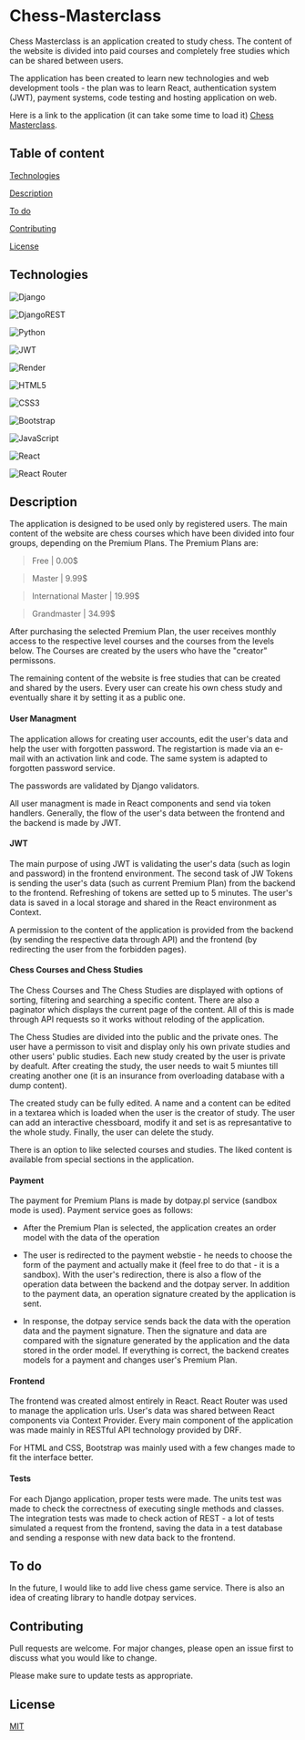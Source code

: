 # Chess-Masterclass

Chess Masterclass is an application created to study chess. The content of the website is divided into paid courses and completely free studies which can be shared between users.


The application has been created to learn new technologies and web development tools - the plan was to learn React, authentication system (JWT), payment systems, code testing and hosting application on web. 

Here is a link to the application (it can take some time to load it) [Chess Masterclass](https://chess-masterclass.onrender.com).


## Table of content

[Technologies](#technologies)

[Description](#description)

[To do](#to-do)

[Contributing](#contributing)

[License](#license)

## Technologies

![Django](https://img.shields.io/badge/django-%23092E20.svg?style=for-the-badge&logo=django&logoColor=white)

![DjangoREST](https://img.shields.io/badge/DJANGO-REST-ff1709?style=for-the-badge&logo=django&logoColor=white&color=ff1709&labelColor=gray)

![Python](https://img.shields.io/badge/python-3670A0?style=for-the-badge&logo=python&logoColor=ffdd54)

![JWT](https://img.shields.io/badge/JWT-black?style=for-the-badge&logo=JSON%20web%20tokens)

![Render](https://img.shields.io/badge/Render-%46E3B7.svg?style=for-the-badge&logo=render&logoColor=white)

![HTML5](https://img.shields.io/badge/html5-%23E34F26.svg?style=for-the-badge&logo=html5&logoColor=white)

![CSS3](https://img.shields.io/badge/css3-%231572B6.svg?style=for-the-badge&logo=css3&logoColor=white)

![Bootstrap](https://img.shields.io/badge/bootstrap-%23563D7C.svg?style=for-the-badge&logo=bootstrap&logoColor=white)

![JavaScript](https://img.shields.io/badge/javascript-%23323330.svg?style=for-the-badge&logo=javascript&logoColor=%23F7DF1E)

![React](https://img.shields.io/badge/react-%2320232a.svg?style=for-the-badge&logo=react&logoColor=%2361DAFB)

![React Router](https://img.shields.io/badge/React_Router-CA4245?style=for-the-badge&logo=react-router&logoColor=white)

## Description

The application is designed to be used only by registered users. The main content of the website are chess courses which have been divided into four groups, depending on the Premium Plans. The Premium Plans are: 
>Free | 0.00$

>Master | 9.99$

>International Master | 19.99$

>Grandmaster | 34.99$

After purchasing the selected Premium Plan, the user receives monthly access to the respective level courses and the courses from the levels below. The Courses are created by the users who have the "creator" permissons.

The remaining content of the website is free studies that can be created and shared by the users.
Every user can create his own chess study and eventually share it by setting it as a public one.

#### User Managment

The application allows for creating user accounts, edit the user's data and help the user with forgotten password. The registartion is made via an e-mail with an activation link and code. The same system is adapted to forgotten password service. 

The passwords are validated by Django validators. 

All user managment is made in React components and send via token handlers. Generally, the flow of the user's data between the frontend and the backend is made by JWT.

#### JWT

The main purpose of using JWT is validating the user's data (such as login and password) in the frontend environment. The second task of JW Tokens is sending the user's data (such as current Premium Plan) from the backend to the frontend. Refreshing of tokens are setted up to 5 minutes. The user's data is saved in a local storage and shared in the React environment as Context.

A permission to the content of the application is provided from the backend (by sending the respective data through API) and the frontend (by redirecting the user from the forbidden pages).

#### Chess Courses and Chess Studies 

The Chess Courses and The Chess Studies are displayed with options of sorting, filtering and searching a specific content. There are also a paginator which displays the current page of the content. All of this is made through API requests so it works without reloding of the application.  

The Chess Studies are divided into the public and the private ones. The user have a permisson to visit and display only his own private studies and other users' public studies.
Each new study created by the user is private by deafult. After creating the study, the user needs to wait 5 miuntes till creating another one (it is an insurance from overloading database with a dump content). 

The created study can be fully edited. A name and a content can be edited in a textarea which is loaded when the user is the creator of study. The user can add an interactive chessboard, modify it and set is as represantative to the whole study. Finally, the user can delete the study.

There is an option to like selected courses and studies. The liked content is available from special sections in the application.

#### Payment

The payment for Premium Plans is made by dotpay.pl service (sandbox mode is used). Payment service goes as follows:

- After the Premium Plan is selected, the application creates an order model with the data of the operation

- The user is redirected to the payment webstie - he needs to choose the form of the payment and actually make it (feel free to do that - it is a sandbox). With the user's redirection, there is also a flow of the operation data between the backend and the dotpay server. In addition to the payment data, an operation signature created by the application is sent.

- In response, the dotpay service sends back the data with the operation data and the payment signature. Then the signature and data are compared with the signature generated by the application and the data stored in the order model. If everything is correct, the backend creates models for a payment and changes user's Premium Plan.

#### Frontend

The frontend was created almost entirely in React. React Router was used to manage the application urls. User's data was shared between React components via Context Provider. Every main component of the application was made mainly in RESTful API technology provided by DRF. 

For HTML and CSS, Bootstrap was mainly used with a few changes made to fit the interface better.

#### Tests

For each Django application, proper tests were made. The units test was made to check the correctness of executing single methods and classes. The integration tests was made to check action of REST - a lot of tests simulated a request from the frontend, saving the data in a test database and sending a response with new data back to the frontend. 

## To do

In the future, I would like to add live chess game service. There is also an idea of creating library to handle dotpay services.


## Contributing
Pull requests are welcome. For major changes, please open an issue first to discuss what you would like to change.

Please make sure to update tests as appropriate.

## License

[MIT](https://choosealicense.com/licenses/mit/)
